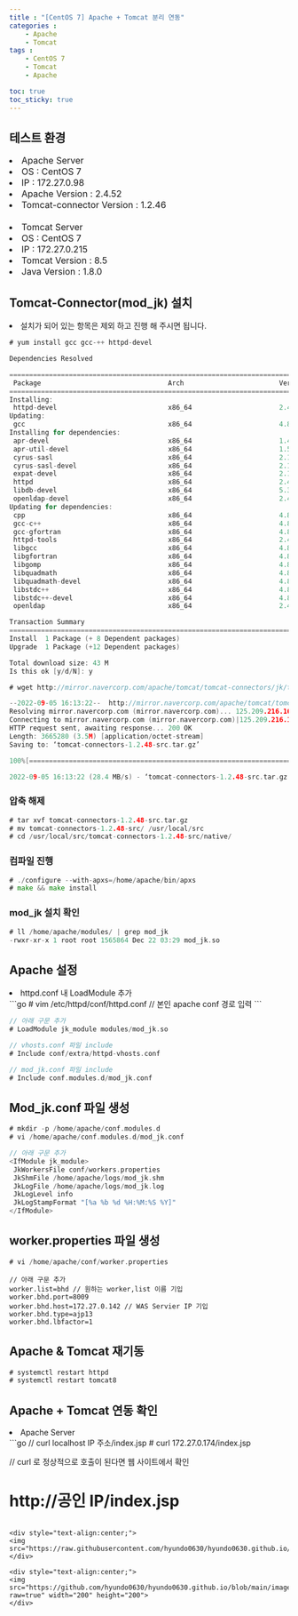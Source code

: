 ```yaml
---
title : "[CentOS 7] Apache + Tomcat 분리 연동"
categories : 
    - Apache
    - Tomcat
tags :
    - CentOS 7
    - Tomcat
    - Apache

toc: true
toc_sticky: true
---
```


## 테스트 환경
<div style="font-size:16px;">
<li> Apache Server </li>
<li> OS : CentOS 7 </li>
<li> IP : 172.27.0.98 </li>
<li> Apache Version : 2.4.52 </li>
<li> Tomcat-connector Version : 1.2.46 </li>
<br>
<li> Tomcat Server </li>
<li> OS : CentOS 7 </li>
<li> IP : 172.27.0.215 </li>
<li> Tomcat Version : 8.5 </li>
<li> Java Version : 1.8.0 </li>
</div>

## Tomcat-Connector(mod_jk) 설치

<li> 설치가 되어 있는 항목은 제외 하고 진행 해 주시면 됩니다. </li>

```go
# yum install gcc gcc-++ httpd-devel
```

```go
Dependencies Resolved

====================================================================================================================================================
 Package                                Arch                        Version                                      Repository                    Size
====================================================================================================================================================
Installing:
 httpd-devel                            x86_64                      2.4.6-89.el7.centos.1                        updates                      197 k
Updating:
 gcc                                    x86_64                      4.8.5-36.el7_6.2                             updates                       16 M
Installing for dependencies:
 apr-devel                              x86_64                      1.4.8-3.el7_4.1                              base                         188 k
 apr-util-devel                         x86_64                      1.5.2-6.el7                                  base                          76 k
 cyrus-sasl                             x86_64                      2.1.26-23.el7                                base                          88 k
 cyrus-sasl-devel                       x86_64                      2.1.26-23.el7                                base                         310 k
 expat-devel                            x86_64                      2.1.0-10.el7_3                               base                          57 k
 httpd                                  x86_64                      2.4.6-89.el7.centos.1                        updates                      2.7 M
 libdb-devel                            x86_64                      5.3.21-24.el7                                base                          38 k
 openldap-devel                         x86_64                      2.4.44-21.el7_6                              updates                      804 k
Updating for dependencies:
 cpp                                    x86_64                      4.8.5-36.el7_6.2                             updates                      5.9 M
 gcc-c++                                x86_64                      4.8.5-36.el7_6.2                             updates                      7.2 M
 gcc-gfortran                           x86_64                      4.8.5-36.el7_6.2                             updates                      6.7 M
 httpd-tools                            x86_64                      2.4.6-89.el7.centos.1                        updates                       91 k
 libgcc                                 x86_64                      4.8.5-36.el7_6.2                             updates                      102 k
 libgfortran                            x86_64                      4.8.5-36.el7_6.2                             updates                      300 k
 libgomp                                x86_64                      4.8.5-36.el7_6.2                             updates                      158 k
 libquadmath                            x86_64                      4.8.5-36.el7_6.2                             updates                      189 k
 libquadmath-devel                      x86_64                      4.8.5-36.el7_6.2                             updates                       53 k
 libstdc++                              x86_64                      4.8.5-36.el7_6.2                             updates                      305 k
 libstdc++-devel                        x86_64                      4.8.5-36.el7_6.2                             updates                      1.5 M
 openldap                               x86_64                      2.4.44-21.el7_6                              updates                      356 k

Transaction Summary
====================================================================================================================================================
Install  1 Package (+ 8 Dependent packages)
Upgrade  1 Package (+12 Dependent packages)

Total download size: 43 M
Is this ok [y/d/N]: y
```

```go
# wget http://mirror.navercorp.com/apache/tomcat/tomcat-connectors/jk/tomcat-connectors-1.2.48-src.tar.gz

--2022-09-05 16:13:22--  http://mirror.navercorp.com/apache/tomcat/tomcat-connectors/jk/tomcat-connectors-1.2.48-src.tar.gz
Resolving mirror.navercorp.com (mirror.navercorp.com)... 125.209.216.167
Connecting to mirror.navercorp.com (mirror.navercorp.com)|125.209.216.167|:80... connected.
HTTP request sent, awaiting response... 200 OK
Length: 3665280 (3.5M) [application/octet-stream]
Saving to: ‘tomcat-connectors-1.2.48-src.tar.gz’

100%[==========================================================================================================>] 3,665,280   --.-K/s   in 0.1s    

2022-09-05 16:13:22 (28.4 MB/s) - ‘tomcat-connectors-1.2.48-src.tar.gz’ saved [3665280/3665280]
```

### 압축 해제
```go
# tar xvf tomcat-connectors-1.2.48-src.tar.gz
# mv tomcat-connectors-1.2.48-src/ /usr/local/src
# cd /usr/local/src/tomcat-connectors-1.2.48-src/native/
```

### 컴파일 진행
```go
# ./configure --with-apxs=/home/apache/bin/apxs
# make && make install
```

### mod_jk 설치 확인
```go
# ll /home/apache/modules/ | grep mod_jk
-rwxr-xr-x 1 root root 1565864 Dec 22 03:29 mod_jk.so
```

## Apache 설정
<li> httpd.conf 내 LoadModule 추가 </li>
```go
# vim /etc/httpd/conf/httpd.conf // 본인 apache conf 경로 입력
```

```go
// 아래 구문 추가
# LoadModule jk_module modules/mod_jk.so

// vhosts.conf 파일 include
# Include conf/extra/httpd-vhosts.conf

// mod_jk.conf 파일 include
# Include conf.modules.d/mod_jk.conf
```

## Mod_jk.conf 파일 생성
```go
# mkdir -p /home/apache/conf.modules.d
# vi /home/apache/conf.modules.d/mod_jk.conf
```
```go
// 아래 구문 추가
<IfModule jk_module>
 JkWorkersFile conf/workers.properties
 JkShmFile /home/apache/logs/mod_jk.shm
 JkLogFile /home/apache/logs/mod_jk.log
 JkLogLevel info
 JkLogStampFormat "[%a %b %d %H:%M:%S %Y]"
</IfModule>
```

## worker.properties 파일 생성
```go
# vi /home/apache/conf/worker.properties
```
```
// 아래 구문 추가
worker.list=bhd // 원하는 worker,list 이름 기입
worker.bhd.port=8009
worker.bhd.host=172.27.0.142 // WAS Servier IP 기입
worker.bhd.type=ajp13
worker.bhd.lbfactor=1
```

## Apache & Tomcat 재기동
```go
# systemctl restart httpd
# systemctl restart tomcat8
```

## Apache + Tomcat 연동 확인
<li> Apache Server </li>
```go
// curl localhost IP 주소/index.jsp
# curl 172.27.0.174/index.jsp

// curl 로 정상적으로 호출이 된다면 웹 사이트에서 확인
# http://공인 IP/index.jsp
```

<div style="text-align:center;">
<img src="https://raw.githubusercontent.com/hyundo0630/hyundo0630.github.io/62e0c0515902554bd0fb040cc1618d3406fc0e01/images/Apache%20%2B%20Tomcat%20%EA%B4%80%EB%A0%A8/Apache%20%2B%20Tomcat%20%EC%97%B0%EB%8F%99%20Page.png">
</div>

<div style="text-align:center;">
<img src="https://github.com/hyundo0630/hyundo0630.github.io/blob/main/images/%EA%B0%90%EC%82%AC%ED%95%A9%EB%8B%88%EB%8B%A4.gif?raw=true" width="200" height="200">
</div>
